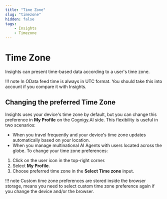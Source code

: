 ```yaml
---
title: "Time Zone" 
slug: "timezone"
hidden: false 
tags:
    - Insights
    - Timezone
---
```


# Time Zone

Insights can present time-based data according to a user's time zone.

!!! note 
    In OData feed time is always in UTC format. You should take this into account if you compare it with Insights.

## Changing the preferred Time Zone

Insights uses your device's time zone by default, but you can change this preference in **My Profile** on the Cognigy.AI side.
This flexibility is useful in two scenarios:

- When you travel frequently and your device's time zone updates automatically based on your location.
- When you manage multinational AI Agents with users located across the globe.
To change your time zone preferences:

1. Click on the user icon in the top-right corner.
2. Select **My Profile**.
3. Choose preferred time zone in the **Select Time zone** input.

!!! note
    Custom time zone preferences are stored inside the browser storage, means you need to select custom time zone preference again if you change the device and/or the browser.